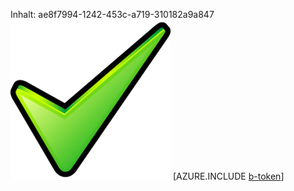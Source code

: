 Inhalt: ae8f7994-1242-453c-a719-310182a9a847![Bild](66305eb0-df72-4505-a146-34de17b40fbe.png)
[AZURE.INCLUDE [b-token](9df4781c-ec1f-44ee-b511-f6ebdb697d08.md)]
